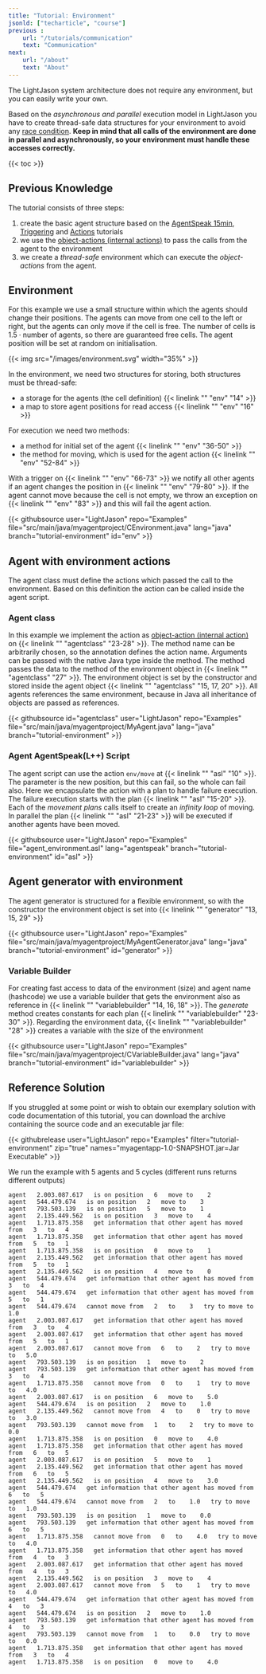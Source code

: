 ```yaml
---
title: "Tutorial: Environment"
jsonld: ["techarticle", "course"]
previous :
    url: "/tutorials/communication"
    text: "Communication"  
next:
    url: "/about"
    text: "About"          
---
```



The LightJason system architecture does not require any environment, but you can easily write your own. 
<!--more-->

Based on the _asynchronous and parallel_ execution model in LightJason you have to create thread-safe data structures for your environment to avoid any [race condition](https://en.wikipedia.org/wiki/Race_condition).
__Keep in mind that all calls of the environment are done in parallel and asynchronously, so your environment must handle these accesses correctly.__

{{< toc >}}

## Previous Knowledge

The tutorial consists of three steps:

1. create the basic agent structure based on the [AgentSpeak 15min](/tutorials/agentspeak-in-fifteen-minutes/), [Triggering](/tutorials/trigger/) and [Actions](/tutorials/actions/) tutorials
2. we use the [object-actions (internal actions)](/tutorials/actions/#object-actions-internal-actions) to pass the calls from the agent to the environment
3. we create a _thread-safe_ environment which can execute the _object-actions_ from the agent.


## Environment

For this example we use a small structure within which the agents should change their positions. The agents can move from one cell to the left or right, but the agents can only move if the cell is free. The number of cells is $1.5 \cdot \text{number of agents}$, so there are guaranteed free cells. The agent position will be set at random on initialisation.

{{< img src="/images/environment.svg" width="35%" >}}

In the environment, we need two structures for storing, both structures must be thread-safe:

* a storage for the agents (the cell definition) {{< linelink "" "env" "14" >}}
* a map to store agent positions for read access {{< linelink "" "env" "16" >}}

For execution we need two methods:

* a method for initial set of the agent {{< linelink "" "env" "36-50" >}}
* the method for moving, which is used for the agent action {{< linelink "" "env" "52-84" >}}

With a trigger on {{< linelink "" "env" "66-73" >}} we notify all other agents if an agent changes the position in {{< linelink "" "env" "79-80" >}}. If the agent cannot move because the cell is not empty, we throw an exception on {{< linelink "" "env" "83" >}} and this will fail the agent action.

<!-- htmlmin:ignore -->
{{< githubsource user="LightJason" repo="Examples" file="src/main/java/myagentproject/CEnvironment.java" lang="java" branch="tutorial-environment" id="env" >}}
<!-- htmlmin:ignore -->



## Agent with environment actions

The agent class must define the actions which passed the call to the environment. Based on this definition the action can be called inside the agent script.

### Agent class

In this example we implement the action as [object-action (internal action)](/tutorials/actions/#object-actions-internal-actions) on {{< linelink "" "agentclass" "23-28" >}}. The method name can be arbitrarily chosen, so the annotation defines the action name. Arguments can be passed with the native Java type inside the method.
The method passes the data to the method of the environment object in {{< linelink "" "agentclass" "27" >}}. The environment object is set by the constructor and stored inside the agent object {{< linelink "" "agentclass" "15, 17, 20" >}}. All agents references the same environment, because in Java all inheritance of objects are passed as references.

<!-- htmlmin:ignore -->
{{< githubsource id="agentclass" user="LightJason" repo="Examples" file="src/main/java/myagentproject/MyAgent.java" lang="java" branch="tutorial-environment" >}}
<!-- htmlmin:ignore -->

### Agent AgentSpeak(L++) Script

The agent script can use the action ```env/move``` at {{< linelink "" "asl" "10" >}}. The parameter is the new position, but this can fail, so the whole can fail also. Here we encapsulate the action with a plan to handle failure execution. The failure execution starts with the plan {{< linelink "" "asl" "15-20" >}}. Each of the _movement plans_ calls itself to create an _infinity loop_ of moving. In parallel the plan {{< linelink "" "asl" "21-23" >}} will be executed if another agents have been moved.

<!-- htmlmin:ignore -->
{{< githubsource user="LightJason" repo="Examples" file="agent_environment.asl" lang="agentspeak" branch="tutorial-environment" id="asl" >}}
<!-- htmlmin:ignore -->



## Agent generator with environment

The agent generator is structured for a flexible environment, so with the constructor the environment object is set into {{< linelink "" "generator" "13, 15, 29" >}}

<!-- htmlmin:ignore -->
{{< githubsource user="LightJason" repo="Examples" file="src/main/java/myagentproject/MyAgentGenerator.java" lang="java" branch="tutorial-environment" id="generator" >}}
<!-- htmlmin:ignore -->

### Variable Builder

For creating fast access to data of the environment (size) and agent name (hashcode) we use a variable builder that gets the environment also as reference in {{< linelink "" "variablebuilder" "14, 16, 18" >}}. The _generate_ method creates constants for each plan {{< linelink "" "variablebuilder" "23-30" >}}. Regarding the environment data, {{< linelink "" "variablebuilder"  "28" >}} creates a variable with the size of the environment

<!-- htmlmin:ignore -->
{{< githubsource user="LightJason" repo="Examples" file="src/main/java/myagentproject/CVariableBuilder.java" lang="java" branch="tutorial-environment" id="variablebuilder" >}}
<!-- htmlmin:ignore -->


## Reference Solution

If you struggled at some point or wish to obtain our exemplary solution with code documentation of this tutorial, you can download the archive containing the source code and an executable jar file:

{{< githubrelease user="LightJason" repo="Examples" filter="tutorial-environment" zip="true" names="myagentapp-1.0-SNAPSHOT.jar=Jar Executable" >}}

We run the example with 5 agents and 5 cycles (different runs returns different outputs)

```commandline
agent   2.003.087.617   is on position   6   move to    2
agent   544.479.674   is on position   2   move to    3
agent   793.503.139   is on position   5   move to    1
agent   2.135.449.562   is on position   3   move to    4
agent   1.713.875.358   get information that other agent has moved from   3   to   4
agent   1.713.875.358   get information that other agent has moved from   5   to   1
agent   1.713.875.358   is on position   0   move to    1
agent   2.135.449.562   get information that other agent has moved from   5   to   1
agent   2.135.449.562   is on position   4   move to    0
agent   544.479.674   get information that other agent has moved from   3   to   4
agent   544.479.674   get information that other agent has moved from   5   to   1
agent   544.479.674   cannot move from   2   to    3   try to move to   1.0
agent   2.003.087.617   get information that other agent has moved from   3   to   4
agent   2.003.087.617   get information that other agent has moved from   5   to   1
agent   2.003.087.617   cannot move from   6   to    2   try to move to   5.0
agent   793.503.139   is on position   1   move to    2
agent   793.503.139   get information that other agent has moved from   3   to   4
agent   1.713.875.358   cannot move from   0   to    1   try to move to   4.0
agent   2.003.087.617   is on position   6   move to    5.0
agent   544.479.674   is on position   2   move to    1.0
agent   2.135.449.562   cannot move from   4   to    0   try to move to   3.0
agent   793.503.139   cannot move from   1   to    2   try to move to   0.0
agent   1.713.875.358   is on position   0   move to    4.0
agent   1.713.875.358   get information that other agent has moved from   6   to   5
agent   2.003.087.617   is on position   5   move to    1
agent   2.135.449.562   get information that other agent has moved from   6   to   5
agent   2.135.449.562   is on position   4   move to    3.0
agent   544.479.674   get information that other agent has moved from   6   to   5
agent   544.479.674   cannot move from   2   to    1.0   try to move to   1.0
agent   793.503.139   is on position   1   move to    0.0
agent   793.503.139   get information that other agent has moved from   6   to   5
agent   1.713.875.358   cannot move from   0   to    4.0   try to move to   4.0
agent   1.713.875.358   get information that other agent has moved from   4   to   3
agent   2.003.087.617   get information that other agent has moved from   4   to   3
agent   2.135.449.562   is on position   3   move to    4
agent   2.003.087.617   cannot move from   5   to    1   try to move to   4.0
agent   544.479.674   get information that other agent has moved from   4   to   3
agent   544.479.674   is on position   2   move to    1.0
agent   793.503.139   get information that other agent has moved from   4   to   3
agent   793.503.139   cannot move from   1   to    0.0   try to move to   0.0
agent   1.713.875.358   get information that other agent has moved from   3   to   4
agent   1.713.875.358   is on position   0   move to    4.0
```

